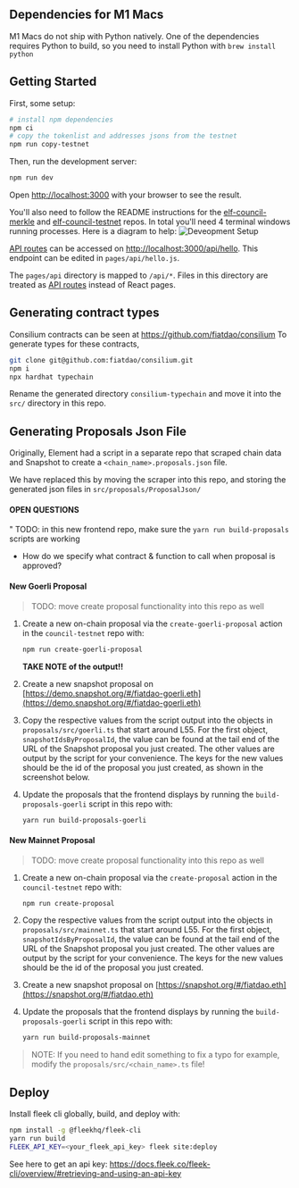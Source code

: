 ## Dependencies for M1 Macs

M1 Macs do not ship with Python natively. One of the dependencies requires Python to build, so you need to install Python with
`brew install python`

## Getting Started

First, some setup:

```bash
# install npm dependencies
npm ci
# copy the tokenlist and addresses jsons from the testnet
npm run copy-testnet
```

Then, run the development server:

```bash
npm run dev
```

Open [http://localhost:3000](http://localhost:3000) with your browser to see the result.

You'll also need to follow the README instructions for the [elf-council-merkle](https://github.com/element-fi/elf-council-merkle) and
[elf-council-testnet](https://github.com/element-fi/elf-council-testnet) repos. In total you'll need 4 terminal windows running processes. Here is a
diagram to help:
![Deveopment Setup](./elf-council-dev-setup.png)

[API routes](https://nextjs.org/docs/api-routes/introduction) can be accessed on [http://localhost:3000/api/hello](http://localhost:3000/api/hello). This endpoint can be edited in `pages/api/hello.js`.

The `pages/api` directory is mapped to `/api/*`. Files in this directory are treated as [API routes](https://nextjs.org/docs/api-routes/introduction) instead of React pages.

## Generating contract types

Consilium contracts can be seen at https://github.com/fiatdao/consilium
To generate types for these contracts,

```bash
git clone git@github.com:fiatdao/consilium.git
npm i
npx hardhat typechain
```

Rename the generated directory `consilium-typechain` and move it into the `src/` directory in this repo.

## Generating Proposals Json File

Originally, Element had a script in a separate repo that scraped chain data and Snapshot to create a `<chain_name>.proposals.json` file.

We have replaced this by moving the scraper into this repo, and storing the generated json files in `src/proposals/ProposalJson/`

#### OPEN QUESTIONS

" TODO: in this new frontend repo, make sure the `yarn run build-proposals` scripts are working

- How do we specify what contract & function to call when proposal is approved?

#### New Goerli Proposal

> TODO: move create proposal functionality into this repo as well

1. Create a new on-chain proposal via the `create-goerli-proposal` action in the `council-testnet` repo with:

   ```bash
   npm run create-goerli-proposal
   ```

   **TAKE NOTE of the output!!**

1. Create a new snapshot proposal on [https://demo.snapshot.org/#/fiatdao-goerli.eth](https://demo.snapshot.org/#/fiatdao-goerli.eth)

1. Copy the respective values from the script output into the objects in `proposals/src/goerli.ts` that start around L55. For the first object, `snapshotIdsByProposalId`, the value can be found at the tail end of the URL of the Snapshot proposal you just created. The other values are output by the script for your convenience. The keys for the new values should be the id of the proposal you just created, as shown in the screenshot below.

1. Update the proposals that the frontend displays by running the `build-proposals-goerli` script in this repo with:
   ```bash
   yarn run build-proposals-goerli
   ```

#### New Mainnet Proposal

> TODO: move create proposal functionality into this repo as well

1. Create a new on-chain proposal via the `create-proposal` action in the `council-testnet` repo with:

   ```bash
   npm run create-proposal
   ```

1. Copy the respective values from the script output into the objects in `proposals/src/mainnet.ts` that start around L55. For the first object, `snapshotIdsByProposalId`, the value can be found at the tail end of the URL of the Snapshot proposal you just created. The other values are output by the script for your convenience. The keys for the new values should be the id of the proposal you just created.

1. Create a new snapshot proposal on [https://snapshot.org/#/fiatdao.eth](https://snapshot.org/#/fiatdao.eth)

1. Update the proposals that the frontend displays by running the `build-proposals-goerli` script in this repo with:
   ```bash
   yarn run build-proposals-mainnet
   ```

> NOTE: If you need to hand edit something to fix a typo for example, modify the `proposals/src/<chain_name>.ts` file!

## Deploy

Install fleek cli globally, build, and deploy with:

```bash
npm install -g @fleekhq/fleek-cli
yarn run build
FLEEK_API_KEY=<your_fleek_api_key> fleek site:deploy
```

See here to get an api key:
https://docs.fleek.co/fleek-cli/overview/#retrieving-and-using-an-api-key
